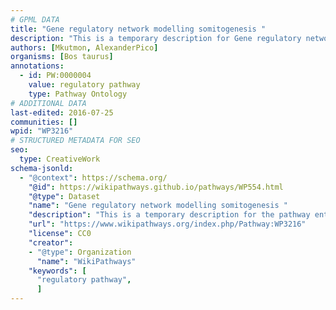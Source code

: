 ```yaml
---
# GPML DATA
title: "Gene regulatory network modelling somitogenesis "
description: "This is a temporary description for Gene regulatory network modelling somitogenesis "
authors: [Mkutmon, AlexanderPico]
organisms: [Bos taurus]
annotations:
  - id: PW:0000004
    value: regulatory pathway
    type: Pathway Ontology
# ADDITIONAL DATA
last-edited: 2016-07-25
communities: []
wpid: "WP3216"
# STRUCTURED METADATA FOR SEO
seo:
  type: CreativeWork
schema-jsonld:
  - "@context": https://schema.org/
    "@id": https://wikipathways.github.io/pathways/WP554.html
    "@type": Dataset
    "name": "Gene regulatory network modelling somitogenesis "
    "description": "This is a temporary description for the pathway entitled: Gene regulatory network modelling somitogenesis "
    "url": "https://www.wikipathways.org/index.php/Pathway:WP3216"
    "license": CC0
    "creator":
    - "@type": Organization
      "name": "WikiPathways"
    "keywords": [
      "regulatory pathway",
      ]
---
```

